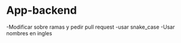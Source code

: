 # App-backend
  -Modificar sobre ramas y pedir pull request
  -usar snake_case
  -Usar nombres en ingles
